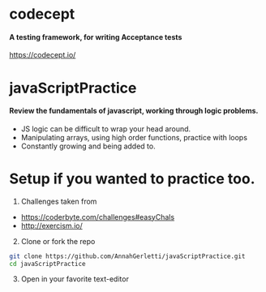 # codecept
#### A testing framework, for writing Acceptance tests

https://codecept.io/

# javaScriptPractice
#### Review the fundamentals of javascript, working through logic problems. 

- JS logic can be difficult to wrap your head around. 
- Manipulating arrays, using high order functions, practice with loops
- Constantly growing and being added to.

# Setup if you wanted to practice too. 

1. Challenges taken from
- https://coderbyte.com/challenges#easyChals
- http://exercism.io/

2. Clone or fork the repo
```sh
git clone https://github.com/AnnahGerletti/javaScriptPractice.git
cd javaScriptPractice
```

3. Open in your favorite text-editor
